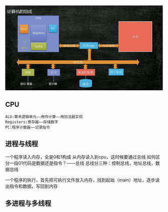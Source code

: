 ![Alt text](image.png)

## CPU
    ALU:算术逻辑单元——用作计算——用加法器实现
    Registers:寄存器——存储数字
    PC:程序计数器——记录指令

## 进程与线程
一个程序读入内存，全是0和1构成
从内存读入到cpu，这时候要通过总线
如何区分一段01代码是数据还是指令？——总线
总线分三种：控制总线，地址总线，数据总线

一个程序的执行，首先把可执行文件放入内存，找到起始（main）地址，逐步读出指令和数据，写回到内存

## 多进程与多线程